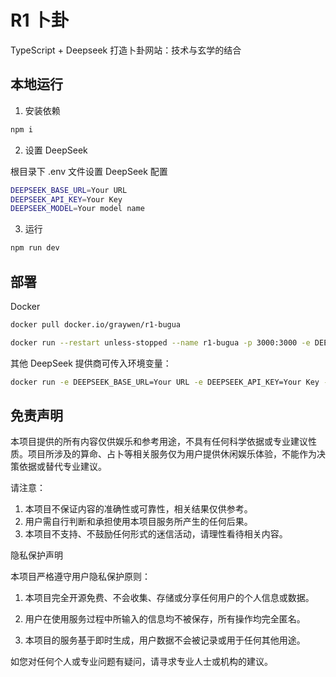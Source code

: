 # R1 卜卦

TypeScript + Deepseek 打造卜卦网站：技术与玄学的结合

## 本地运行

1. 安装依赖

```bash
npm i 
```

2. 设置 DeepSeek

根目录下 .env 文件设置 DeepSeek 配置

```bash
DEEPSEEK_BASE_URL=Your URL 
DEEPSEEK_API_KEY=Your Key 
DEEPSEEK_MODEL=Your model name
```

3. 运行

```bash
npm run dev
```

## 部署

Docker
```bash
docker pull docker.io/graywen/r1-bugua
```
```bash
docker run --restart unless-stopped --name r1-bugua -p 3000:3000 -e DEEPSEEK_API_KEY=Your Key graywen/r1-bugua
```

其他 DeepSeek 提供商可传入环境变量：

```bash
docker run -e DEEPSEEK_BASE_URL=Your URL -e DEEPSEEK_API_KEY=Your Key -e DEEPSEEK_MODEL=Your model name --name r1-bugua -p 3000:3000 greywen/bugua
```

## 免责声明

本项目提供的所有内容仅供娱乐和参考用途，不具有任何科学依据或专业建议性质。项目所涉及的算命、占卜等相关服务仅为用户提供休闲娱乐体验，不能作为决策依据或替代专业建议。

请注意：
1. 本项目不保证内容的准确性或可靠性，相关结果仅供参考。
2. 用户需自行判断和承担使用本项目服务所产生的任何后果。
3. 本项目不支持、不鼓励任何形式的迷信活动，请理性看待相关内容。

隐私保护声明

本项目严格遵守用户隐私保护原则：
1. 本项目完全开源免费、不会收集、存储或分享任何用户的个人信息或数据。

2. 用户在使用服务过程中所输入的信息均不被保存，所有操作均完全匿名。

3. 本项目的服务基于即时生成，用户数据不会被记录或用于任何其他用途。

如您对任何个人或专业问题有疑问，请寻求专业人士或机构的建议。
